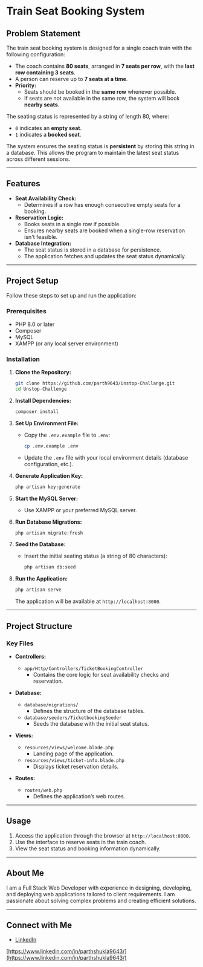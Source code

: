 # Train Seat Booking System

## Problem Statement

The train seat booking system is designed for a single coach train with the following configuration:

- The coach contains **80 seats**, arranged in **7 seats per row**, with the **last row containing 3 seats**.
- A person can reserve up to **7 seats at a time**.
- **Priority:**
  - Seats should be booked in the **same row** whenever possible.
  - If seats are not available in the same row, the system will book **nearby seats**.

The seating status is represented by a string of length 80, where:

- `0` indicates an **empty seat**.
- `1` indicates a **booked seat**.

The system ensures the seating status is **persistent** by storing this string in a database. This allows the program to maintain the latest seat status across different sessions.

---

## Features

- **Seat Availability Check:**
  - Determines if a row has enough consecutive empty seats for a booking.
- **Reservation Logic:**
  - Books seats in a single row if possible.
  - Ensures nearby seats are booked when a single-row reservation isn't feasible.
- **Database Integration:**
  - The seat status is stored in a database for persistence.
  - The application fetches and updates the seat status dynamically.

---

## Project Setup

Follow these steps to set up and run the application:

### Prerequisites

- PHP 8.0 or later
- Composer
- MySQL
- XAMPP (or any local server environment)

### Installation

1. **Clone the Repository:**

   ```bash
   git clone https://github.com/parth9643/Unstop-Challange.git
   cd Unstop-Challenge
   ```

2. **Install Dependencies:**

   ```bash
   composer install
   ```

3. **Set Up Environment File:**

   - Copy the `.env.example` file to `.env`:
     ```bash
     cp .env.example .env
     ```
   - Update the `.env` file with your local environment details (database configuration, etc.).

4. **Generate Application Key:**

   ```bash
   php artisan key:generate
   ```

5. **Start the MySQL Server:**

   - Use XAMPP or your preferred MySQL server.

6. **Run Database Migrations:**

   ```bash
   php artisan migrate:fresh
   ```

7. **Seed the Database:**

   - Insert the initial seating status (a string of 80 characters):
     ```bash
     php artisan db:seed
     ```

8. **Run the Application:**

   ```bash
   php artisan serve
   ```

   The application will be available at `http://localhost:8000`.

---

## Project Structure

### Key Files

- **Controllers:**

  - `app/Http/Controllers/TicketBookingController`
    - Contains the core logic for seat availability checks and reservation.

- **Database:**

  - `database/migrations/`
    - Defines the structure of the database tables.
  - `database/seeders/TicketbookingSeeder`
    - Seeds the database with the initial seat status.

- **Views:**

  - `resources/views/welcome.blade.php`
    - Landing page of the application.
  - `resources/views/ticket-info.blade.php`
    - Displays ticket reservation details.

- **Routes:**

  - `routes/web.php`
    - Defines the application’s web routes.

---

## Usage

1. Access the application through the browser at `http://localhost:8000`.
2. Use the interface to reserve seats in the train coach.
3. View the seat status and booking information dynamically.

---

## About Me

I am a Full Stack Web Developer with experience in designing, developing, and deploying web applications tailored to client requirements. I am passionate about solving complex problems and creating efficient solutions.

---

## Connect with Me

- [LinkedIn](#)

[https://www.linkedin.com/in/parthshukla9643/](https://www.linkedin.com/in/parthshukla9643/)


